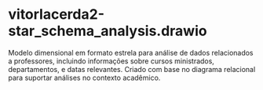 # vitorlacerda2-star_schema_analysis.drawio
Modelo dimensional em formato estrela para análise de dados relacionados a professores, incluindo informações sobre cursos ministrados, departamentos, e datas relevantes. Criado com base no diagrama relacional para suportar análises no contexto acadêmico.
